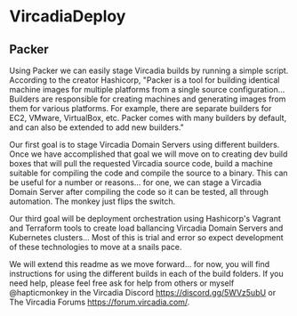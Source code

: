 # VircadiaDeploy

## Packer
Using Packer we can easily stage Vircadia builds by running a simple script. According to the creator Hashicorp, "Packer is a tool for building identical machine images for multiple platforms from a single source configuration... Builders are responsible for creating machines and generating images from them for various platforms. For example, there are separate builders for EC2, VMware, VirtualBox, etc. Packer comes with many builders by default, and can also be extended to add new builders." 

Our first goal is to stage Vircadia Domain Servers using different builders. Once we have accomplished that goal we will move on to creating dev build boxes that will pull the requested Vircadia source code, build a machine suitable for compiling the code and compile the source to a binary. This can be useful for a number or reasons... for one, we can stage a Vircadia Domain Server after compiling the code so it can be tested, all through automation. The monkey just flips the switch.

Our third goal will be deployment orchestration using Hashicorp's Vagrant and Terraform tools to create load ballancing Vircadia Domain Servers and Kubernetes clusters... Most of this is trial and error so expect development of these technologies to move at a snails pace.

We will extend this readme as we move forward... for now, you will find instructions for using the different builds in each of the build folders. If you need help, please feel free ask for help from others or myself @hapticmonkey in the Vircadia Discord https://discord.gg/5WVz5ubU or The Vircadia Forums https://forum.vircadia.com/.
